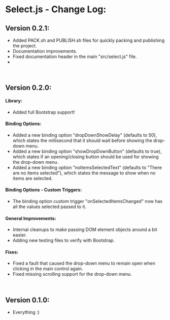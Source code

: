 # Select.js - Change Log:

## Version 0.2.1:
- Added PACK.sh and PUBLISH.sh files for quickly packing and publishing the project.
- Documentation improvements.
- Fixed documentation header in the main "src/select.js" file.
- 

<br>


## Version 0.2.0:

#### **Library:**
- Added full Bootstrap support!

#### **Binding Options:**
- Added a new binding option "dropDownShowDelay" (defaults to 50), which states the millisecond that it should wait before showing the drop-down menu.
- Added a new binding option "showDropDownButton" (defaults to true), which states if an opening/closing button should be used for showing the drop-down menu.
- Added a new binding option "noItemsSelectedText" (defaults to "There are no items selected"), which states the message to show when no items are selected.

#### **Binding Options - Custom Triggers:**
- The binding option custom trigger "onSelectedItemsChanged" now has all the values selected passed to it.

#### **General Improvements:**
- Internal cleanups to make passing DOM element objects around a bit easier.
- Adding new testing files to verify with Bootstrap.

#### **Fixes:**
- Fixed a fault that caused the drop-down menu to remain open when clicking in the main control again.
- Fixed missing scrolling support for the drop-down menu.

<br>


## Version 0.1.0:
- Everything :)